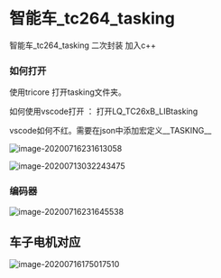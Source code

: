 # 智能车_tc264_tasking
 智能车_tc264_tasking 二次封装 加入c++ 

### 如何打开

使用tricore 打开tasking文件夹。

如何使用vscode打开 ： 打开LQ_TC26xB_LIBtasking

vscode如何不红。需要在json中添加宏定义__TASKING__

![image-20200716231613058](http://tuchuang.hanbaoaaa.xyz/image-20200716231613058.png)

![image-20200713032243475](http://tuchuang.hanbaoaaa.xyz/image-20200713032243475.png)

### 编码器

![image-20200716231645538](http://tuchuang.hanbaoaaa.xyz/image-20200716231645538.png)

## 车子电机对应

![image-20200716175017510](http://tuchuang.hanbaoaaa.xyz/image-20200716175017510.png)


